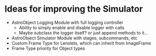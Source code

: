 # Ideas for improving the Simulator

- AstroObject Logging Module with full logging controller
	- Ability to simply enable and disable logger with calls
	- Maybe subclass the logger itself? or just append methods to it...
- AstroObject Simulator Module with stages, subcommands, etc
- Custom Frame Type for Lenslets, which can inherit from ImageFrame
- Frame Type priority for Object types
